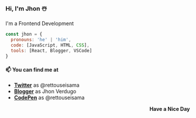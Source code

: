 ### Hi, I'm Jhon ☃️

I'm a Frontend Development

```js
const jhon = {
  pronouns: 'he' | 'him',
  code: [JavaScript, HTML, CSS],
  tools: [React, Blogger, VSCode]
}
```

#### 📫 You can find me at
- [**Twitter**](https://twitter.com/rettouseisama/) as @rettouseisama
- [**Blogger**](https://rettouseisama.blogspot.com/)  as Jhon Verdugo
- [**CodePen**](https://codepen.io/rettouseisama/)  as @rettouseisama

<p align="right"><b>Have a Nice Day</b></p>

<!--[![jhon's github stats](https://github-readme-stats.vercel.app/api?username=rettouseisama)](https://github.com/rettouseisama/github-readme-stats)
![me](https://cdn-icons-png.flaticon.com/16/220/220208.png)
![me](https://cdn-icons-png.flaticon.com/16/1384/1384065.png)
![me](https://cdn-icons-png.flaticon.com/16/2111/2111341.png)
-->
<!--
Here are some ideas to get you started:
- 🔭 I’m currently working on ...
- 🌱 I’m currently learning ...
- 👯 I’m looking to collaborate on ...
- 🤔 I’m looking for help with ...
- 💬 Ask me about ...
- 📫 How to reach me: ...
- 😄 Pronouns: ...
- ⚡ Fun fact: ...
-->

